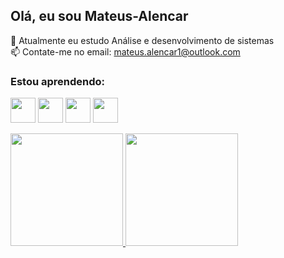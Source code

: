 ## Olá, eu sou Mateus-Alencar
🌱 Atualmente eu estudo Análise e desenvolvimento de sistemas<br>
📫 Contate-me no email: mateus.alencar1@outlook.com


### Estou aprendendo:

<img src="https://cdn.jsdelivr.net/gh/devicons/devicon/icons/python/python-original.svg" width="40" height="40"/>  <img src="https://cdn.jsdelivr.net/gh/devicons/devicon/icons/javascript/javascript-original.svg" width="40" height="40"/>  <img src="https://cdn.jsdelivr.net/gh/devicons/devicon/icons/arduino/arduino-original-wordmark.svg" width="40" height="40"/>  <img src="https://cdn.jsdelivr.net/gh/devicons/devicon/icons/github/github-original-wordmark.svg" width="40" height="40"/>
                                                                                                                                    
<div>
<a href="https://github.com/Mateus-Alencar">
<img height="180em" src="https://github-readme-stats.vercel.app/api/top-langs/?username=Mateus-Alencar&layout=compact&langs_count=7&theme=dracula"/>
<img height="180em" src="https://github-readme-stats.vercel.app/api?username=Mateus-Alencar&show_icons=true&theme=dracula&include_all_commits=true&count_private=true"/>
</div>
  
